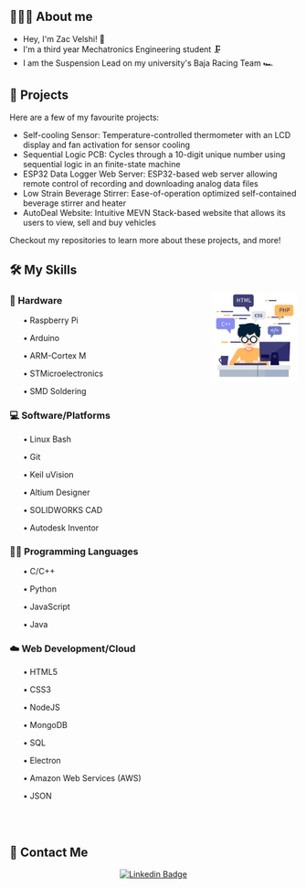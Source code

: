<!--
**zvelshi/zvelshi** is a ✨ _special_ ✨ repository because its `README.md` (this file) appears on your GitHub profile.

Here are some ideas to get you started:

- 🔭 I’m currently working on ...
- 🌱 I’m currently learning ...
- 👯 I’m looking to collaborate on ...
- 🤔 I’m looking for help with ...
- 💬 Ask me about ...
- 📫 How to reach me: ...
- 😄 Pronouns: ...
- ⚡ Fun fact: ...
-->

## 💁🏽‍♂️ About me

* Hey, I'm Zac Velshi! :wave:	
* I'm a third year Mechatronics Engineering student 🗜 
* I am the Suspension Lead on my university's Baja Racing Team :racing_car:


## :floppy_disk: Projects
Here are a few of my favourite projects:
* Self-cooling Sensor: Temperature-controlled thermometer with an LCD display and fan activation for sensor cooling
* Sequential Logic PCB: Cycles through a 10-digit unique number using sequential logic in an finite-state machine
* ESP32 Data Logger Web Server: ESP32-based web server allowing remote control of recording and downloading analog data files
* Low Strain Beverage Stirrer: Ease-of-operation optimized self-contained beverage stirrer and heater
* AutoDeal Website: Intuitive MEVN Stack-based website that allows its users to view, sell and buy vehicles

Checkout my repositories to learn more about these projects, and more!

## 🛠️ My Skills

<div align="center">
<img src="images/skills.png? raw=true" align="right" width=30% height=30% />
</div> 

### 🧰 Hardware
<ul>• Raspberry Pi</ul>
<ul>• Arduino</ul>
<ul>• ARM-Cortex M</ul>
<ul>• STMicroelectronics</ul>
<ul>• SMD Soldering</ul>

### 💻 Software/Platforms
<ul>• Linux Bash</ul>
<ul>• Git</ul>
<ul>• Keil uVision</ul>
<ul>• Altium Designer</ul>
<ul>• SOLIDWORKS CAD</ul>
<ul>• Autodesk Inventor</ul>

### 👨‍💻 Programming Languages
<ul>• C/C++</ul>
<ul>• Python</ul>
<ul>• JavaScript</ul>
<ul>• Java</ul>

### ☁️ Web Development/Cloud
<ul>• HTML5</ul>
<ul>• CSS3</ul>
<ul>• NodeJS</ul>
<ul>• MongoDB</ul>
<ul>• SQL</ul>
<ul>• Electron</ul>
<ul>• Amazon Web Services (AWS)</ul>
<ul>• JSON</ul>

<br></br>
## 📧 Contact Me 
<div align="center">
 
[![Linkedin Badge](https://img.shields.io/badge/-Zac%20Velshi-blue?style=for-the-badge&logo=Linkedin&logoColor=white&link=https://www.linkedin.com/in/zac-velshi/)](https://www.linkedin.com/in/zac-velshi/)
</div>

</div>
